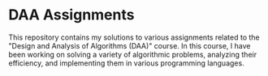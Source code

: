 # DAA Assignments

This repository contains my solutions to various assignments related to the "Design and Analysis of Algorithms (DAA)" course. In this course, I have been working on solving a variety of algorithmic problems, analyzing their efficiency, and implementing them in various programming languages.

